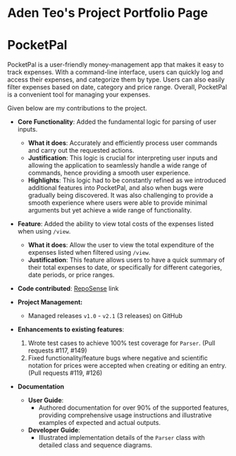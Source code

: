 # Aden Teo's Project Portfolio Page

# PocketPal

PocketPal is a user-friendly money-management app that makes it easy to track expenses. With a command-line interface, users can quickly log and access their expenses, and categorize them by type. Users can also easily filter expenses based on date, category and price range. Overall, PocketPal is a convenient tool for managing your expenses.

Given below are my contributions to the project. 

- **Core Functionality**: Added the fundamental logic for parsing of user inputs.
    - **What it does**: Accurately and efficiently process user commands and carry out the requested actions.
    - **Justification**: This logic is crucial for interpreting user inputs and allowing the application to seamlessly handle a wide range of commands, hence providing a smooth user experience.
    - **Highlights**: This logic had to be constantly refined as we introduced additional features into PocketPal, and also when bugs were gradually being discovered. It was also challenging to provide a smooth experience where users were able to provide minimal arguments but yet achieve a wide range of functionality.
- **Feature**: Added the ability to view total costs of the expenses listed when using `/view`.
    - **What it does**: Allow the user to view the total expenditure of the expenses listed when filtered using `/view`.
    - **Justification**: This feature allows users to have a quick summary of their total expenses to date, or specifically for different categories, date periods, or price ranges.


- **Code contributed**: [RepoSense](https://nus-cs2113-ay2223s2.github.io/tp-dashboard/?search=adenteo) link

- **Project Management:**
  - Managed releases `v1.0` - `v2.1` (3 releases) on GitHub
  
- **Enhancements to existing features**:
  1. Wrote test cases to achieve 100% test coverage for `Parser`. (Pull requests #117, #149)
  2. Fixed functionality/feature bugs where negative and scientific notation for prices were accepted when creating or editing an entry. (Pull requests #119, #126)
- **Documentation**
  - **User Guide**:
    + Authored documentation for over 90% of the supported features, providing comprehensive usage instructions and illustrative examples of expected and actual outputs.
  - **Developer Guide**:
    + Illustrated implementation details of the `Parser` class with detailed class and sequence diagrams.
